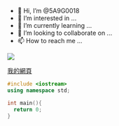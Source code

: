- 👋 Hi, I’m @5A9G0018
- 👀 I’m interested in ...
- 🌱 I’m currently learning ...
- 💞️ I’m looking to collaborate on ...
- 📫 How to reach me ...

![](https://github.com/tondrejk/tondrejk/blob/main/contributions.svg)

[我的網頁](https://5a9g0018.github.io/topic/)
```cpp
#include <iostream>
using namespace std;

int main(){
  return 0;
}
```
